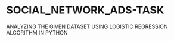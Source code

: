 # SOCIAL_NETWORK_ADS-TASK
ANALYZING THE GIVEN DATASET USING LOGISTIC REGRESSION ALGORITHM IN PYTHON 

